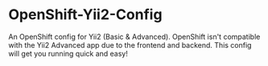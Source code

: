 # OpenShift-Yii2-Config
An OpenShift config for Yii2 (Basic &amp; Advanced). OpenShift isn't compatible with the Yii2 Advanced app due to the frontend and backend. This config will get you running quick and easy!
